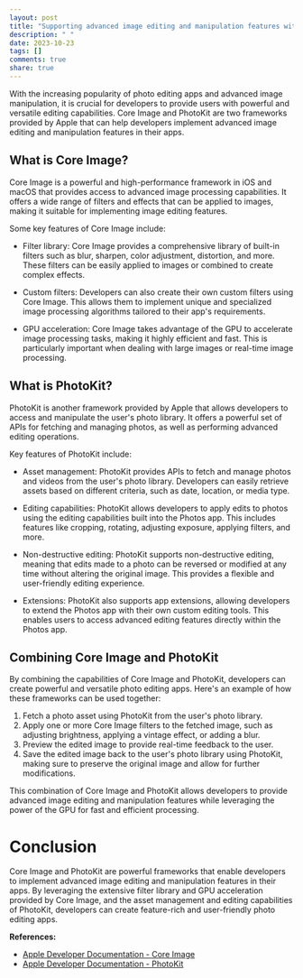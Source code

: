 ```yaml
---
layout: post
title: "Supporting advanced image editing and manipulation features with Core Image and PhotoKit"
description: " "
date: 2023-10-23
tags: []
comments: true
share: true
---
```


With the increasing popularity of photo editing apps and advanced image manipulation, it is crucial for developers to provide users with powerful and versatile editing capabilities. Core Image and PhotoKit are two frameworks provided by Apple that can help developers implement advanced image editing and manipulation features in their apps.

## What is Core Image?

Core Image is a powerful and high-performance framework in iOS and macOS that provides access to advanced image processing capabilities. It offers a wide range of filters and effects that can be applied to images, making it suitable for implementing image editing features.

Some key features of Core Image include:

- Filter library: Core Image provides a comprehensive library of built-in filters such as blur, sharpen, color adjustment, distortion, and more. These filters can be easily applied to images or combined to create complex effects.

- Custom filters: Developers can also create their own custom filters using Core Image. This allows them to implement unique and specialized image processing algorithms tailored to their app's requirements.

- GPU acceleration: Core Image takes advantage of the GPU to accelerate image processing tasks, making it highly efficient and fast. This is particularly important when dealing with large images or real-time image processing.

## What is PhotoKit?

PhotoKit is another framework provided by Apple that allows developers to access and manipulate the user's photo library. It offers a powerful set of APIs for fetching and managing photos, as well as performing advanced editing operations.

Key features of PhotoKit include:

- Asset management: PhotoKit provides APIs to fetch and manage photos and videos from the user's photo library. Developers can easily retrieve assets based on different criteria, such as date, location, or media type.

- Editing capabilities: PhotoKit allows developers to apply edits to photos using the editing capabilities built into the Photos app. This includes features like cropping, rotating, adjusting exposure, applying filters, and more.

- Non-destructive editing: PhotoKit supports non-destructive editing, meaning that edits made to a photo can be reversed or modified at any time without altering the original image. This provides a flexible and user-friendly editing experience.

- Extensions: PhotoKit also supports app extensions, allowing developers to extend the Photos app with their own custom editing tools. This enables users to access advanced editing features directly within the Photos app.

## Combining Core Image and PhotoKit

By combining the capabilities of Core Image and PhotoKit, developers can create powerful and versatile photo editing apps. Here's an example of how these frameworks can be used together:

1. Fetch a photo asset using PhotoKit from the user's photo library.
2. Apply one or more Core Image filters to the fetched image, such as adjusting brightness, applying a vintage effect, or adding a blur.
3. Preview the edited image to provide real-time feedback to the user.
4. Save the edited image back to the user's photo library using PhotoKit, making sure to preserve the original image and allow for further modifications.

This combination of Core Image and PhotoKit allows developers to provide advanced image editing and manipulation features while leveraging the power of the GPU for fast and efficient processing.

# Conclusion

Core Image and PhotoKit are powerful frameworks that enable developers to implement advanced image editing and manipulation features in their apps. By leveraging the extensive filter library and GPU acceleration provided by Core Image, and the asset management and editing capabilities of PhotoKit, developers can create feature-rich and user-friendly photo editing apps.

**References:**
- [Apple Developer Documentation - Core Image](https://developer.apple.com/documentation/coreimage)
- [Apple Developer Documentation - PhotoKit](https://developer.apple.com/documentation/photokit)